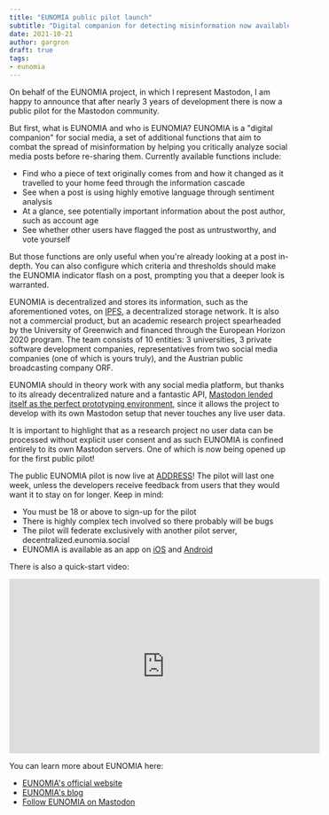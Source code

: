 ```yaml
---
title: "EUNOMIA public pilot launch"
subtitle: "Digital companion for detecting misinformation now available for testing"
date: 2021-10-21
author: gargron
draft: true
tags:
- eunomia
---
```


On behalf of the EUNOMIA project, in which I represent Mastodon, I am happy to announce that after nearly 3 years of development there is now a public pilot for the Mastodon community.

But first, what is EUNOMIA and who is EUNOMIA? EUNOMIA is a "digital companion" for social media, a set of additional functions that aim to combat the spread of misinformation by helping you critically analyze social media posts before re-sharing them. Currently available functions include:

- Find who a piece of text originally comes from and how it changed as it travelled to your home feed through the information cascade
- See when a post is using highly emotive language through sentiment analysis
- At a glance, see potentially important information about the post author, such as account age
- See whether other users have flagged the post as untrustworthy, and vote yourself

But those functions are only useful when you're already looking at a post in-depth. You can also configure which criteria and thresholds should make the EUNOMIA indicator flash on a post, prompting you that a deeper look is warranted.

EUNOMIA is decentralized and stores its information, such as the aforementioned votes, on [IPFS](https://ipfs.io/), a decentralized storage network. It is also not a commercial product, but an academic research project spearheaded by the University of Greenwich and financed through the European Horizon 2020 program. The team consists of 10 entities: 3 universities, 3 private software development companies, representatives from two social media companies (one of which is yours truly), and the Austrian public broadcasting company ORF.

EUNOMIA should in theory work with any social media platform, but thanks to its already decentralized nature and a fantastic API, [Mastodon lended itself as the perfect prototyping environment](https://blog.joinmastodon.org/2020/08/why-eunomia-builds-on-mastodon/), since it allows the project to develop with its own Mastodon setup that never touches any live user data.

It is important to highlight that as a research project no user data can be processed without explicit user consent and as such EUNOMIA is confined entirely to its own Mastodon servers. One of which is now being opened up for the first public pilot!

The public EUNOMIA pilot is now live at [ADDRESS](https://)! The pilot will last one week, unless the developers receive feedback from users that they would want it to stay on for longer. Keep in mind:

- You must be 18 or above to sign-up for the pilot
- There is highly complex tech involved so there probably will be bugs
- The pilot will federate exclusively with another pilot server, decentralized.eunomia.social
- EUNOMIA is available as an app on [iOS](https://apps.apple.com/us/app/eunomia-digital-companion/id1535257247) and [Android](https://play.google.com/store/apps/details?id=gr.uniwa.eee.consert.eunomia.twa)

There is also a quick-start video:

<iframe width="560" height="315" sandbox="allow-same-origin allow-scripts allow-popups" title="EUNOMIA Quick-Start Guide" src="https://diode.zone/videos/embed/155c491a-b830-40b2-a405-04221d40fbca" frameborder="0" allowfullscreen></iframe>

You can learn more about EUNOMIA here:

- [EUNOMIA's official website](https://eunomia.social/)
- [EUNOMIA's blog](https://blog.eunomia.social/)
- [Follow EUNOMIA on Mastodon](https://mastodon.social/@Eunomia)